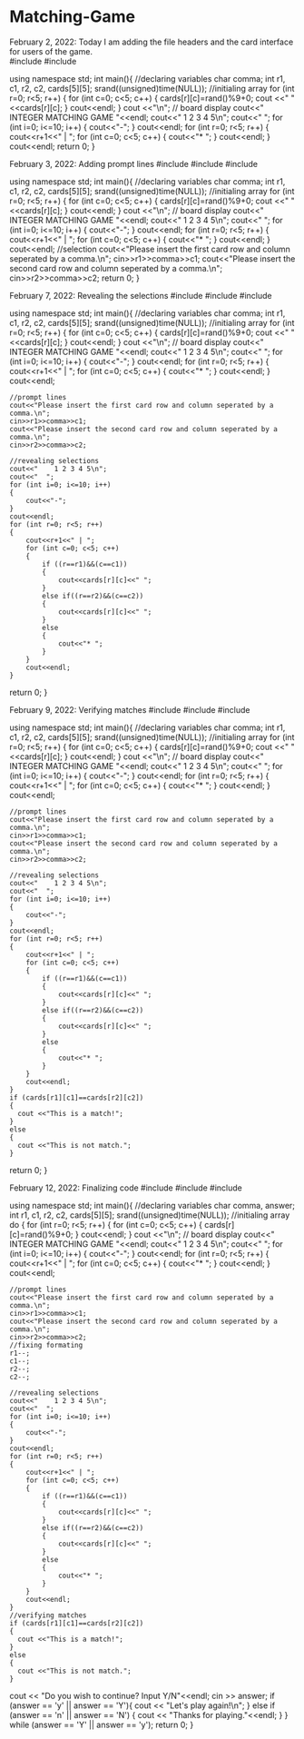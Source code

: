# Matching-Game
February 2, 2022: Today I am adding the file headers and the card interface for users of the game.  
#include <iostream>
#include <cstdlib>

using namespace std;
int main(){
  //declaring variables 
  char comma;
    int r1, c1, r2, c2, cards[5][5];
    srand((unsigned)time(NULL));
    //initialing array 
    for (int r=0; r<5; r++)
    {
        for (int c=0; c<5; c++)
        {
            cards[r][c]=rand()%9+0;
            cout <<" "<<cards[r][c];
        }
        cout<<endl;
    }
cout <<"\n";
    // board display
    cout<<" INTEGER MATCHING GAME "<<endl;
    cout<<"    1 2 3 4 5\n";
    cout<<"  ";
    for (int i=0; i<=10; i++)
    {
        cout<<"-";
    }
    cout<<endl;
    for (int r=0; r<5; r++)
    {
        cout<<r+1<<" | ";
        for (int c=0; c<5; c++)
        {
            cout<<"* ";
        }
        cout<<endl;
    }
    cout<<endl;
return 0;
  }

February 3, 2022: Adding prompt lines 
#include <iostream>
#include <cstdlib>
#include <ctime>

using namespace std;
int main(){
  //declaring variables 
  char comma;
    int r1, c1, r2, c2, cards[5][5];
    srand((unsigned)time(NULL));
    //initialing array 
    for (int r=0; r<5; r++)
    {
        for (int c=0; c<5; c++)
        {
            cards[r][c]=rand()%9+0;
            cout <<" "<<cards[r][c];
        }
        cout<<endl;
    }
cout <<"\n";
    // board display
    cout<<" INTEGER MATCHING GAME "<<endl;
    cout<<"    1 2 3 4 5\n";
    cout<<"  ";
    for (int i=0; i<=10; i++)
    {
        cout<<"-";
    }
    cout<<endl;
    for (int r=0; r<5; r++)
    {
        cout<<r+1<<" | ";
        for (int c=0; c<5; c++)
        {
            cout<<"* ";
        }
        cout<<endl;
    }
    cout<<endl;
               //selection
    cout<<"Please insert the first card row and column seperated by a comma.\n";
    cin>>r1>>comma>>c1;
    cout<<"Please insert the second card row and column seperated by a comma.\n";
    cin>>r2>>comma>>c2;
return 0;
  }

February 7, 2022: Revealing the selections
#include <iostream>
#include <cstdlib>
#include <ctime>

using namespace std;
int main(){
  //declaring variables 
  char comma;
    int r1, c1, r2, c2, cards[5][5];
    srand((unsigned)time(NULL));
    //initialing array 
    for (int r=0; r<5; r++)
    {
        for (int c=0; c<5; c++)
        {
            cards[r][c]=rand()%9+0;
            cout <<" "<<cards[r][c];
        }
        cout<<endl;
    }
cout <<"\n";
    // board display
    cout<<" INTEGER MATCHING GAME "<<endl;
    cout<<"    1 2 3 4 5\n";
    cout<<"  ";
    for (int i=0; i<=10; i++)
    {
        cout<<"-";
    }
    cout<<endl;
    for (int r=0; r<5; r++)
    {
        cout<<r+1<<" | ";
        for (int c=0; c<5; c++)
        {
            cout<<"* ";
        }
        cout<<endl;
    }
    cout<<endl;
     
    //prompt lines
    cout<<"Please insert the first card row and column seperated by a comma.\n";
    cin>>r1>>comma>>c1;
    cout<<"Please insert the second card row and column seperated by a comma.\n";
    cin>>r2>>comma>>c2;
    
    //revealing selections
    cout<<"    1 2 3 4 5\n";
    cout<<"  ";
    for (int i=0; i<=10; i++)
    {
        cout<<"-";
    }
    cout<<endl;
    for (int r=0; r<5; r++)
    {
        cout<<r+1<<" | ";
        for (int c=0; c<5; c++)
        {
            if ((r==r1)&&(c==c1))
            {
                cout<<cards[r][c]<<" ";
            }
            else if((r==r2)&&(c==c2))
            {
                cout<<cards[r][c]<<" ";
            }
            else
            {
                cout<<"* ";
            }
        }
        cout<<endl;
    }
return 0; 
  }

February 9, 2022: Verifying matches
#include <iostream>
#include <cstdlib>
#include <ctime>

using namespace std;
int main(){
  //declaring variables 
  char comma;
    int r1, c1, r2, c2, cards[5][5];
    srand((unsigned)time(NULL));
    //initialing array 
    for (int r=0; r<5; r++)
    {
        for (int c=0; c<5; c++)
        {
            cards[r][c]=rand()%9+0;
            cout <<" "<<cards[r][c];
        }
        cout<<endl;
    }
cout <<"\n";
    // board display
    cout<<" INTEGER MATCHING GAME "<<endl;
    cout<<"    1 2 3 4 5\n";
    cout<<"  ";
    for (int i=0; i<=10; i++)
    {
        cout<<"-";
    }
    cout<<endl;
    for (int r=0; r<5; r++)
    {
        cout<<r+1<<" | ";
        for (int c=0; c<5; c++)
        {
            cout<<"* ";
        }
        cout<<endl;
    }
    cout<<endl;
     
    //prompt lines
    cout<<"Please insert the first card row and column seperated by a comma.\n";
    cin>>r1>>comma>>c1;
    cout<<"Please insert the second card row and column seperated by a comma.\n";
    cin>>r2>>comma>>c2;
    
    //revealing selections
    cout<<"    1 2 3 4 5\n";
    cout<<"  ";
    for (int i=0; i<=10; i++)
    {
        cout<<"-";
    }
    cout<<endl;
    for (int r=0; r<5; r++)
    {
        cout<<r+1<<" | ";
        for (int c=0; c<5; c++)
        {
            if ((r==r1)&&(c==c1))
            {
                cout<<cards[r][c]<<" ";
            }
            else if((r==r2)&&(c==c2))
            {
                cout<<cards[r][c]<<" ";
            }
            else
            {
                cout<<"* ";
            }
        }
        cout<<endl;
    }
    if (cards[r1][c1]==cards[r2][c2])
    {
      cout <<"This is a match!";
    }
    else
    {
      cout <<"This is not match.";
    }
return 0; 
  }

February 12, 2022: Finalizing code
#include <iostream>
#include <cstdlib>
#include <ctime>

using namespace std;
int main(){
  //declaring variables 
  char comma, answer;
    int r1, c1, r2, c2, cards[5][5];
    srand((unsigned)time(NULL));
    //initialing array 
    do {
    for (int r=0; r<5; r++)
    {
        for (int c=0; c<5; c++)
        {
            cards[r][c]=rand()%9+0;
        }
        cout<<endl;
    }
cout <<"\n";
    // board display
    cout<<" INTEGER MATCHING GAME "<<endl;
    cout<<"    1 2 3 4 5\n";
    cout<<"  ";
    for (int i=0; i<=10; i++)
    {
        cout<<"-";
    }
    cout<<endl;
    for (int r=0; r<5; r++)
    {
        cout<<r+1<<" | ";
        for (int c=0; c<5; c++)
        {
            cout<<"* ";
        }
        cout<<endl;
    }
    cout<<endl;
     
    //prompt lines
    cout<<"Please insert the first card row and column seperated by a comma.\n";
    cin>>r1>>comma>>c1;
    cout<<"Please insert the second card row and column seperated by a comma.\n";
    cin>>r2>>comma>>c2;
    //fixing formating 
    r1--;
    c1--;
    r2--;
    c2--;
    
    //revealing selections
    cout<<"    1 2 3 4 5\n";
    cout<<"  ";
    for (int i=0; i<=10; i++)
    {
        cout<<"-";
    }
    cout<<endl;
    for (int r=0; r<5; r++)
    {
        cout<<r+1<<" | ";
        for (int c=0; c<5; c++)
        {
            if ((r==r1)&&(c==c1))
            {
                cout<<cards[r][c]<<" ";
            }
            else if((r==r2)&&(c==c2))
            {
                cout<<cards[r][c]<<" ";
            }
            else
            {
                cout<<"* ";
            }
        }
        cout<<endl;
    }
    //verifying matches
    if (cards[r1][c1]==cards[r2][c2])
    {
      cout <<"This is a match!";
    }
    else
    {
      cout <<"This is not match.";
    }
       
 cout << "Do you wish to continue? Input Y/N"<<endl;
cin >> answer;
 if (answer == 'y' || answer == 'Y'){
   cout << "Let's play again!\n";
    }
    else if (answer == 'n' || answer == 'N') {
      cout << "Thanks for playing."<<endl;
    }
    }
    while (answer == 'Y' || answer == 'y');
return 0; 
  }


